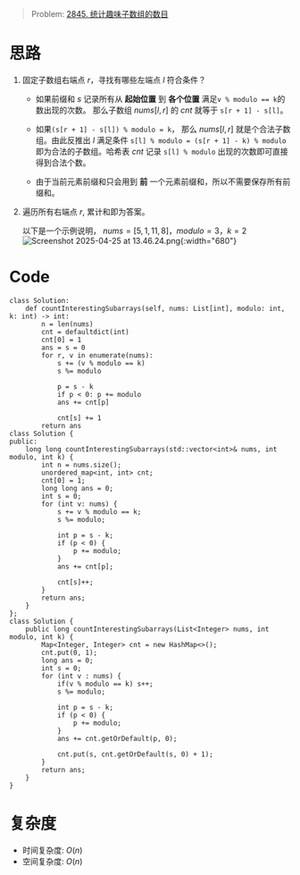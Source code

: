 
> Problem: [2845. 统计趣味子数组的数目](https://leetcode.cn/problems/count-of-interesting-subarrays/description/)

# 思路
1. 固定子数组右端点 $r$，寻找有哪些左端点 $l$ 符合条件？

    - 如果前缀和 $s$ 记录所有从 **起始位置** 到 **各个位置** 满足`v % modulo == k`的数出现的次数。
   那么子数组 $nums[l, r]$ 的 $cnt$ 就等于 `s[r + 1] - s[l]`。
   
    - 如果`(s[r + 1] - s[l]) % modulo = k`，  那么 $nums[l, r]$ 就是个合法子数组。由此反推出 $l$ 满足条件 `s[l] % modulo = (s[r + 1] - k) % modulo` 即为合法的子数组。哈希表 $cnt$ 记录 `s[l] % modulo` 出现的次数即可直接得到合法个数。
    - 由于当前元素前缀和只会用到 **前** 一个元素前缀和，所以不需要保存所有前缀和。

2. 遍历所有右端点 $r$, 累计和即为答案。

    以下是一个示例说明，
$nums = [5,1,11,8]， modulo = 3， k = 2$
![Screenshot 2025-04-25 at 13.46.24.png](https://pic.leetcode.cn/1745560106-NgleRO-Screenshot%202025-04-25%20at%2013.46.24.png){:width="680"}

# Code
```Python3 []
class Solution:
    def countInterestingSubarrays(self, nums: List[int], modulo: int, k: int) -> int:
        n = len(nums)
        cnt = defaultdict(int)
        cnt[0] = 1
        ans = s = 0
        for r, v in enumerate(nums):
            s += (v % modulo == k)
            s %= modulo
            
            p = s - k
            if p < 0: p += modulo
            ans += cnt[p]

            cnt[s] += 1
        return ans
class Solution {
public:
    long long countInterestingSubarrays(std::vector<int>& nums, int modulo, int k) {
        int n = nums.size();
        unordered_map<int, int> cnt;
        cnt[0] = 1;
        long long ans = 0;
        int s = 0;
        for (int v: nums) {
            s += v % modulo == k;
            s %= modulo;

            int p = s - k;
            if (p < 0) {
                p += modulo;
            }
            ans += cnt[p];

            cnt[s]++;
        }
        return ans;
    }
};  
class Solution {
    public long countInterestingSubarrays(List<Integer> nums, int modulo, int k) {
        Map<Integer, Integer> cnt = new HashMap<>();
        cnt.put(0, 1);
        long ans = 0;
        int s = 0;
        for (int v : nums) {
            if(v % modulo == k) s++;
            s %= modulo;

            int p = s - k;
            if (p < 0) {
                p += modulo;
            }
            ans += cnt.getOrDefault(p, 0);

            cnt.put(s, cnt.getOrDefault(s, 0) + 1);
        }
        return ans;
    }
}  
```
# 复杂度
- 时间复杂度: $O(n)$
- 空间复杂度: $O(n)$

  
